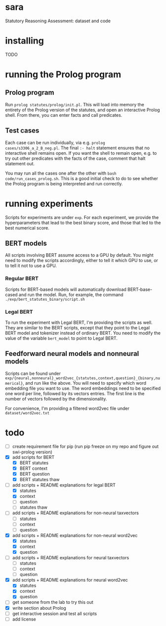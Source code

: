 # sara
Statutory Reasoning Assessment: dataset and code

# installing
TODO

# running the Prolog program

## Prolog program
Run `prolog statutes/prolog/init.pl`. This will load into memory the entirety of the Prolog version of the statutes, and open an interactive Prolog shell. From there, you can enter facts and call predicates.

## Test cases
Each case can be run individually, via e.g. `prolog cases/s3306_a_2_B_neg.pl`. The final `:- halt` statement ensures that no interactive shell remains open. If you want the shell to remain open, e.g. to try out other predicates with the facts of the case, comment that halt statement out.

You may run all the cases one after the other with `bash code/run_cases_prolog.sh`. This is a good initial check to do to see whether the Prolog program is being interpreted and run correctly.

# running experiments

Scripts for experiments are under `exp`. For each experiment, we provide the hyperparameters that lead to the best binary score, and those that led to the best numerical score.

## BERT models
All scripts involving BERT assume access to a GPU by default. You might need to modify the scripts accordingly, either to tell it which GPU to use, or to tell it not to use a GPU.

### Regular BERT
Scripts for BERT-based models will automatically download BERT-base-cased and run the model. Run, for example, the command `./exp/bert_statutes_binary/script.sh`

### Legal BERT
To run the experiment with Legal BERT, I'm providing the scripts as well. They are similar to the BERT scripts, except that they point to the Legal BERT model and tokenizer instead of ordinary BERT. You need to modify the value of the variable `bert_model` to point to Legal BERT.

## Feedforward neural models and nonneural models
Scripts can be found under `exp/{neural,nonneural}_word2vec_{statutes,context,question}_{binary,numerical}`, and run like the above. You will need to specify which word embedding file you want to use. The word embeddings need to be specified one word per line, followed by its vectors entries. The first line is the number of vectors followed by the dimensionality.

For convenience, I'm providing a filtered word2vec file under `dataset/word2vec.txt`

# todo
* [ ] create requirement file for pip (run pip freeze on my repo and figure out swi-prolog version)
* [x] add scripts for BERT
    * [x] BERT statutes
    * [x] BERT context
    * [x] BERT question
    * [x] BERT statutes thaw
* [ ] add scripts + README explanations for legal BERT
    * [x] statutes
    * [x] context
    * [ ] question
    * [ ] statutes thaw
* [ ] add scripts + README explanations for non-neural taxvectors
    * [ ] statutes
    * [ ] context
    * [ ] question
* [x] add scripts + README explanations for non-neural word2vec
    * [x] statutes
    * [x] context
    * [x] question
* [ ] add scripts + README explanations for neural taxvectors
    * [ ] statutes
    * [ ] context
    * [ ] question
* [x] add scripts + README explanations for neural word2vec
    * [x] statutes
    * [x] context
    * [x] question
* [ ] get someone from the lab to try this out
* [x] write section about Prolog
* [ ] get interactive session and test all scripts
* [ ] add license
